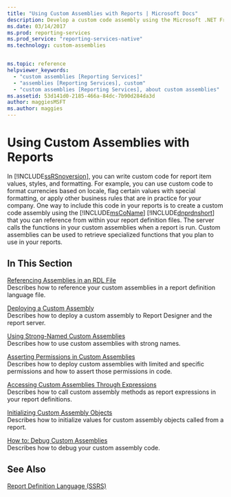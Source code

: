```yaml
---
title: "Using Custom Assemblies with Reports | Microsoft Docs"
description: Develop a custom code assembly using the Microsoft .NET Framework so you can reference the assembly from within your report definition files.
ms.date: 03/14/2017
ms.prod: reporting-services
ms.prod_service: "reporting-services-native"
ms.technology: custom-assemblies


ms.topic: reference
helpviewer_keywords: 
  - "custom assemblies [Reporting Services]"
  - "assemblies [Reporting Services], custom"
  - "custom assemblies [Reporting Services], about custom assemblies"
ms.assetid: 53d141d0-2185-466a-84dc-7b90d284da3d
author: maggiesMSFT
ms.author: maggies
---
```

# Using Custom Assemblies with Reports
  In [!INCLUDE[ssRSnoversion](../../includes/ssrsnoversion-md.md)], you can write custom code for report item values, styles, and formatting. For example, you can use custom code to format currencies based on locale, flag certain values with special formatting, or apply other business rules that are in practice for your company. One way to include this code in your reports is to create a custom code assembly using the [!INCLUDE[msCoName](../../includes/msconame-md.md)] [!INCLUDE[dnprdnshort](../../includes/dnprdnshort-md.md)] that you can reference from within your report definition files. The server calls the functions in your custom assemblies when a report is run. Custom assemblies can be used to retrieve specialized functions that you plan to use in your reports.  
  
## In This Section  
 [Referencing Assemblies in an RDL File](../../reporting-services/custom-assemblies/referencing-assemblies-in-an-rdl-file.md)  
 Describes how to reference your custom assemblies in a report definition language file.  
  
 [Deploying a Custom Assembly](../../reporting-services/custom-assemblies/deploying-a-custom-assembly.md)  
 Describes how to deploy a custom assembly to Report Designer and the report server.  
  
 [Using Strong-Named Custom Assemblies](../../reporting-services/custom-assemblies/using-strong-named-custom-assemblies.md)  
 Describes how to use custom assemblies with strong names.  
  
 [Asserting Permissions in Custom Assemblies](../../reporting-services/custom-assemblies/asserting-permissions-in-custom-assemblies.md)  
 Describes how to deploy custom assemblies with limited and specific permissions and how to assert those permissions in code.  
  
 [Accessing Custom Assemblies Through Expressions](../../reporting-services/custom-assemblies/accessing-custom-assemblies-through-expressions.md)  
 Describes how to call custom assembly methods as report expressions in your report definitions.  
  
 [Initializing Custom Assembly Objects](../../reporting-services/custom-assemblies/initializing-custom-assembly-objects.md)  
 Describes how to initialize values for custom assembly objects called from a report.  
  
 [How to: Debug Custom Assemblies](../../reporting-services/custom-assemblies/how-to-debug-custom-assemblies.md)  
 Describes how to debug your custom assembly code.  
  
## See Also  
 [Report Definition Language &#40;SSRS&#41;](../../reporting-services/reports/report-definition-language-ssrs.md)  
  
  
